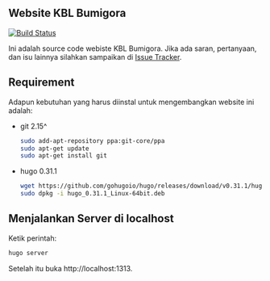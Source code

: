 ## Website KBL Bumigora

[![Build Status](https://travis-ci.org/kblbumigora/website.svg?branch=master)](https://travis-ci.org/kblbumigora/website)

Ini adalah source code webiste KBL Bumigora. Jika ada saran, pertanyaan, dan isu lainnya silahkan sampaikan di [Issue Tracker](https://github.com/kblbumigora/website/issues).

## Requirement

Adapun kebutuhan yang harus diinstal untuk mengembangkan website ini adalah:

- git 2.15^

    ```bash
    sudo add-apt-repository ppa:git-core/ppa
    sudo apt-get update
    sudo apt-get install git
    ```

- hugo 0.31.1

    ```bash
    wget https://github.com/gohugoio/hugo/releases/download/v0.31.1/hugo_0.31.1_Linux-64bit.deb
    sudo dpkg -i hugo_0.31.1_Linux-64bit.deb
    ```

## Menjalankan Server di localhost

Ketik perintah:

```bash
hugo server
```

Setelah itu buka http://localhost:1313.